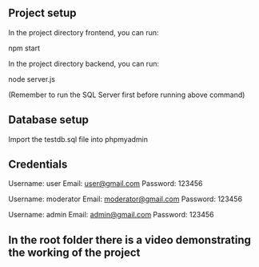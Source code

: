
## Project setup

In the project directory frontend, you can run:

npm start

In the project directory backend, you can run:

node server.js

(Remember to run the SQL Server first before running above command)

## Database setup

Import the testdb.sql file into phpmyadmin

## Credentials

Username: user
Email: user@gmail.com
Password: 123456

Username: moderator
Email: moderator@gmail.com
Password: 123456

Username: admin
Email: admin@gmail.com
Password: 123456

## In the root folder there is a video demonstrating the working of the project 
